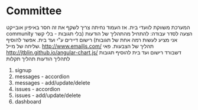 # Committee
המערכת משווקת לוועדי בית. אז העמוד נחיתה צריך לשקף את זה
חסר באיפיון אובייקט community
הצעה לסדר עבודה:
להתחיל מהתהליך של הודעות (בלי תגובות - בלי קשר אני מציע לעשות רמה אחת של תגובות)
רישום דיירים ע"י ועד בית. אפשר להוסיף שליחה של מייל. http://www.emailjs.com/
תהליך של הצבעות. פאי http://jtblin.github.io/angular-chart.js/
דשבורד
רישום ועד בית
להוסיף תגובות לתהליך הודעות
תהליך תקלות



1. signup
2. messages - accordion
3. messages - add/update/delete
4. issues - accordion
5. issues - add/update/delete
6. dashboard

